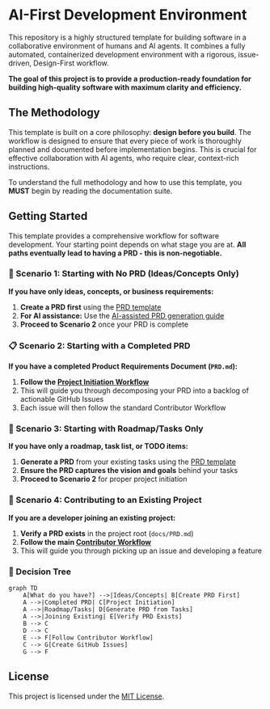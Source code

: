 # AI-First Development Environment

This repository is a highly structured template for building software in a collaborative environment of humans and AI agents. It combines a fully automated, containerized development environment with a rigorous, issue-driven, Design-First workflow.

**The goal of this project is to provide a production-ready foundation for building high-quality software with maximum clarity and efficiency.**

## The Methodology

This template is built on a core philosophy: **design before you build**. The workflow is designed to ensure that every piece of work is thoroughly planned and documented before implementation begins. This is crucial for effective collaboration with AI agents, who require clear, context-rich instructions.

To understand the full methodology and how to use this template, you **MUST** begin by reading the documentation suite.

## Getting Started

This template provides a comprehensive workflow for software development. Your starting point depends on what stage you are at. **All paths eventually lead to having a PRD - this is non-negotiable.**

### 🚀 Scenario 1: Starting with No PRD (Ideas/Concepts Only)

**If you have only ideas, concepts, or business requirements:**
1. **Create a PRD first** using the [PRD template](docs/templates/PRD-TEMPLATE.md)
2. **For AI assistance:** Use the [AI-assisted PRD generation guide](docs/how-to/generating-a-prd-with-ai.md)
3. **Proceed to Scenario 2** once your PRD is complete

### 📋 Scenario 2: Starting with a Completed PRD

**If you have a completed Product Requirements Document (`PRD.md`):**
1. **Follow the [Project Initiation Workflow](docs/workflows/project-initiation.md)**
2. This will guide you through decomposing your PRD into a backlog of actionable GitHub Issues
3. Each issue will then follow the standard Contributor Workflow

### 🔧 Scenario 3: Starting with Roadmap/Tasks Only

**If you have only a roadmap, task list, or TODO items:**
1. **Generate a PRD** from your existing tasks using the [PRD template](docs/templates/PRD-TEMPLATE.md)
2. **Ensure the PRD captures the vision and goals** behind your tasks
3. **Proceed to Scenario 2** for proper project initiation

### 👥 Scenario 4: Contributing to an Existing Project

**If you are a developer joining an existing project:**
1. **Verify a PRD exists** in the project root (`docs/PRD.md`)
2. **Follow the main [Contributor Workflow](docs/CONTRIBUTING.md)**
3. This will guide you through picking up an issue and developing a feature

### 📝 Decision Tree

```mermaid
graph TD
    A[What do you have?] -->|Ideas/Concepts| B[Create PRD First]
    A -->|Completed PRD| C[Project Initiation]
    A -->|Roadmap/Tasks| D[Generate PRD from Tasks]
    A -->|Joining Existing| E[Verify PRD Exists]
    B --> C
    D --> C
    E --> F[Follow Contributor Workflow]
    C --> G[Create GitHub Issues]
    G --> F
```

## License

This project is licensed under the [MIT License](docs/LICENSE).
